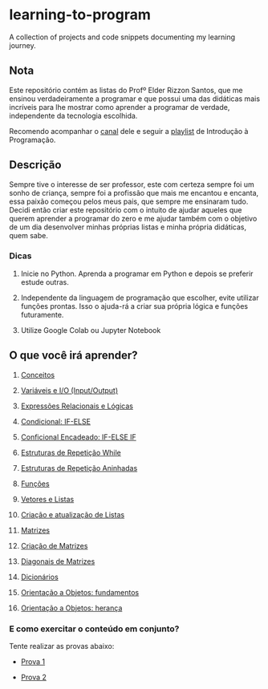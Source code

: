 # learning-to-program
A collection of projects and code snippets documenting my learning journey. 

## Nota

Este repositório contém as listas do Profº Elder Rizzon Santos, que me ensinou verdadeiramente a programar e que possui uma das didáticas mais incríveis para lhe mostrar como aprender a programar de verdade, independente da tecnologia escolhida.

Recomendo acompanhar o [canal](https://www.youtube.com/@ProfElder) dele e seguir a [playlist](https://youtube.com/playlist?list=PLgOsridJi6bPQw0GIbJPg4xxMOXLRMZqC&si=h-SrAkSHGLh84mYb) de Introdução à Programação.

## Descrição

Sempre tive o interesse de ser professor, este com certeza sempre foi um sonho de criança, sempre foi a profissão que mais me encantou e encanta, essa paixão começou pelos meus pais, que sempre me ensinaram tudo. Decidi então criar este repositório com o intuito de ajudar aqueles que querem aprender a programar do zero e me ajudar também com o objetivo de um dia desenvolver minhas próprias listas e minha própria didáticas, quem sabe.

### Dicas

1. Inicie no Python. Aprenda a programar em Python e depois se preferir estude outras.

2. Independente da linguagem de programação que escolher, evite utilizar funções prontas. Isso o ajuda-rá a criar sua própria lógica e funções futuramente.

3. Utilize Google Colab ou Jupyter Notebook

## O que você irá aprender?

1. [Conceitos](https://github.com/renanss4/learning-to-program/tree/main/aula01)

2. [Variáveis e I/O (Input/Output)](https://github.com/renanss4/learning-to-program/tree/main/aula02)

3. [Expressões Relacionais e Lógicas](https://github.com/renanss4/learning-to-program/tree/main/aula03)

4. [Condicional: IF-ELSE](https://github.com/renanss4/learning-to-program/tree/main/aula04)

5. [Conficional Encadeado: IF-ELSE IF](https://github.com/renanss4/learning-to-program/tree/main/aula05)

6. [Estruturas de Repetição While](https://github.com/renanss4/learning-to-program/tree/main/aula06)

7. [Estruturas de Repetição Aninhadas](https://github.com/renanss4/learning-to-program/tree/main/aula07)

8. [Funções](https://github.com/renanss4/learning-to-program/tree/main/aula08)

9. [Vetores e Listas](https://github.com/renanss4/learning-to-program/tree/main/aula09)

10. [Criação e atualização de Listas](https://github.com/renanss4/learning-to-program/tree/main/aula10)

11. [Matrizes](https://github.com/renanss4/learning-to-program/tree/main/aula11)

12. [Criação de Matrizes](https://github.com/renanss4/learning-to-program/tree/main/aula12)

13. [Diagonais de Matrizes](https://github.com/renanss4/learning-to-program/tree/main/aula13)

14. [Dicionários](https://github.com/renanss4/learning-to-program/tree/main/aula14)

15. [Orientação a Objetos: fundamentos](https://github.com/renanss4/learning-to-program/tree/main/aula15)

16. [Orientação a Objetos: herança](https://github.com/renanss4/learning-to-program/tree/main/aula16)




### E como exercitar o conteúdo em conjunto?

Tente realizar as provas abaixo:

- [Prova 1](https://github.com/renanss4/learning-to-program/tree/main/provas/P1)

- [Prova 2](https://github.com/renanss4/learning-to-program/tree/main/provas/P2)